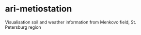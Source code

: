 # ari-metiostation
Visualisation soil and weather information from Menkovo field, St. Petersburg region
